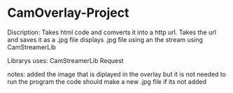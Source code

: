 # CamOverlay-Project

Discription:
  Takes html code and comverts it into a http url.
  Takes the url and saves it as a .jpg file
  displays .jpg file using an the stream using CamStreamerLib

Librarys uses: 
  CamStreamerLib
  Request
  
notes:
  added the image that is diplayed in the overlay but it is not needed to run the program the code should make a new .jpg file if its not added
